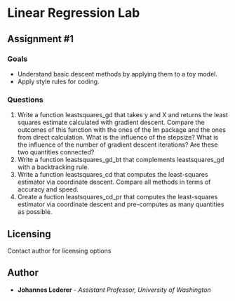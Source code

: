 # Linear Regression Lab

## Assignment #1

### Goals
- Understand basic descent methods by applying them to a toy model.
- Apply style rules for coding.

### Questions
1. Write a function leastsquares_gd that takes y and X and returns the least squares estimate calculated with gradient descent. Compare the outcomes of this function with the ones of the lm package and the ones from direct calculation. What is the influence of the stepsize? What is the influence of the number of gradient descent iterations? Are these two quantities connected?
2. Write a function leastsquares_gd_bt that complements leastsquares_gd with a backtracking rule.
3. Write a function leastsquares_cd that computes the least-squares estimator via coordinate descent. Compare all methods in terms of accuracy and speed.
4. Create a fuction leastsquares_cd_pr that computes the least-squares estimator via coordinate descent and pre-computes as many quantities as possible. 

## Licensing
Contact author for licensing options

## Author
- **Johannes Lederer** - *Assistant Professor, University of Washington* 